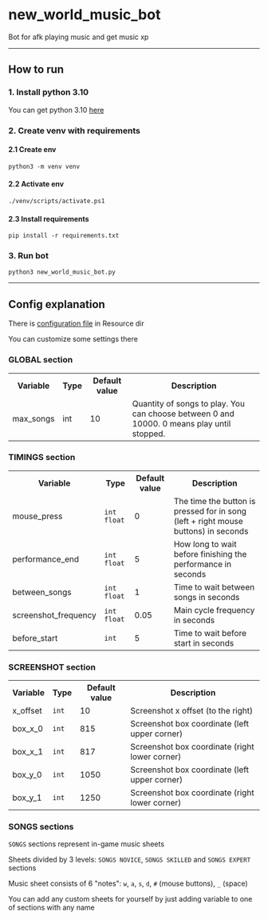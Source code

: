 # new_world_music_bot
Bot for afk playing music and get music xp

--------------------------------------------------------------------------------------------------
## How to run
### 1. Install python 3.10
You can get python 3.10 [here](https://www.python.org/downloads/release/python-3100/)

### 2. Create venv with requirements
#### 2.1 Create env
```shell
python3 -m venv venv
```
#### 2.2 Activate env
```shell
./venv/scripts/activate.ps1
```
#### 2.3 Install requirements
```shell
pip install -r requirements.txt
```

### 3. Run bot
```shell
python3 new_world_music_bot.py
```

--------------------------------------------------------------------------------------------------
## Config explanation
There is [configuration file](/Resource/config.ini) in Resource dir

You can customize some settings there

### GLOBAL section
<table>
    <tr>
        <th>Variable</th>
        <th>Type</th>
        <th>Default value</th>
        <th>Description</th>
    </tr>
    <tr>
        <td>max_songs</td>
        <td>int</td>
        <td>10</td>
        <td>Quantity of songs to play. You can choose between 0 and 10000. 0 means play until stopped.</td>
    </tr>
</table>

### TIMINGS section
<table>
    <tr>
        <th>Variable</th>
        <th>Type</th>
        <th>Default value</th>
        <th>Description</th>
    </tr>
    <tr>
        <td>mouse_press</td>
        <td><code>int</code> <code>float</code></td>
        <td>0</td>
        <td>The time the button is pressed for in song (left + right mouse buttons) in seconds</td>
    </tr>
    <tr>
        <td>performance_end</td>
        <td><code>int</code> <code>float</code></td>
        <td>5</td>
        <td>How long to wait before finishing the performance in seconds</td>
    </tr>
    <tr>
        <td>between_songs</td>
        <td><code>int</code> <code>float</code></td>
        <td>1</td>
        <td>Time to wait between songs in seconds</td>
    </tr>
    <tr>
        <td>screenshot_frequency</td>
        <td><code>int</code> <code>float</code></td>
        <td>0.05</td>
        <td>Main cycle frequency in seconds</td>
    </tr>
    <tr>
        <td>before_start</td>
        <td><code>int</code></td>
        <td>5</td>
        <td>Time to wait before start in seconds</td>
    </tr>
</table>

### SCREENSHOT section
<table>
    <tr>
        <th>Variable</th>
        <th>Type</th>
        <th>Default value</th>
        <th>Description</th>
    </tr>
    <tr>
        <td>x_offset</td>
        <td><code>int</code></td>
        <td>10</td>
        <td>Screenshot x offset (to the right)</td>
    </tr>
    <tr>
        <td>box_x_0</td>
        <td><code>int</code></td>
        <td>815</td>
        <td>Screenshot box coordinate (left upper corner)</td>
    </tr>
    <tr>
        <td>box_x_1</td>
        <td><code>int</code></td>
        <td>817</td>
        <td>Screenshot box coordinate (right lower corner)</td>
    </tr>
    <tr>
        <td>box_y_0</td>
        <td><code>int</code></td>
        <td>1050</td>
        <td>Screenshot box coordinate (left upper corner)</td>
    </tr>
    <tr>
        <td>box_y_1</td>
        <td><code>int</code></td>
        <td>1250</td>
        <td>Screenshot box coordinate (right lower corner)</td>
    </tr>
</table>

### SONGS sections
`SONGS` sections represent in-game music sheets

Sheets divided by 3 levels: `SONGS NOVICE`, `SONGS SKILLED` and `SONGS EXPERT` sections

Music sheet consists of 6 "notes": `w`, `a`, `s`, `d`, `#` (mouse buttons), `_` (space)

You can add any custom sheets for yourself by just adding variable to one of sections
with any name
